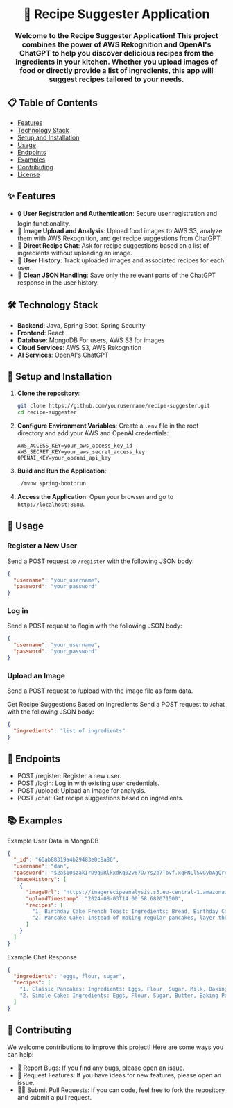 <h1 align="center">🍳 Recipe Suggester Application</h1>
<h3 align="center">Welcome to the Recipe Suggester Application! This project combines the power of AWS Rekognition and OpenAI's ChatGPT to help you discover delicious recipes from the ingredients in your kitchen. Whether you upload images of food or directly provide a list of ingredients, this app will suggest recipes tailored to your needs.</h3>

## 📋 Table of Contents

- [Features](#features)
- [Technology Stack](#technology-stack)
- [Setup and Installation](#setup-and-installation)
- [Usage](#usage)
- [Endpoints](#endpoints)
- [Examples](#examples)
- [Contributing](#contributing)
- [License](#license)

## ✨ Features

- 🔒 **User Registration and Authentication**: Secure user registration and login functionality.
- 📸 **Image Upload and Analysis**: Upload food images to AWS S3, analyze them with AWS Rekognition, and get recipe suggestions from ChatGPT.
- 💬 **Direct Recipe Chat**: Ask for recipe suggestions based on a list of ingredients without uploading an image.
- 📜 **User History**: Track uploaded images and associated recipes for each user.
- 🧹 **Clean JSON Handling**: Save only the relevant parts of the ChatGPT response in the user history.

## 🛠️ Technology Stack

- **Backend**: Java, Spring Boot, Spring Security
- **Frontend**: React 
- **Database**: MongoDB For users, AWS S3 for images
- **Cloud Services**: AWS S3, AWS Rekognition
- **AI Services**: OpenAI's ChatGPT

## 🚀 Setup and Installation

1. **Clone the repository**:
    ```bash
    git clone https://github.com/yourusername/recipe-suggester.git
    cd recipe-suggester
    ```

2. **Configure Environment Variables**:
    Create a `.env` file in the root directory and add your AWS and OpenAI credentials:
    ```env
    AWS_ACCESS_KEY=your_aws_access_key_id
    AWS_SECRET_KEY=your_aws_secret_access_key
    OPENAI_KEY=your_openai_api_key
    ```

3. **Build and Run the Application**:
    ```bash
    ./mvnw spring-boot:run
    ```

4. **Access the Application**:
    Open your browser and go to `http://localhost:8080`.

## 📝 Usage

### Register a New User

Send a POST request to `/register` with the following JSON body:
```json
{
  "username": "your_username",
  "password": "your_password"
}
```
### Log in
Send a POST request to /login with the following JSON body:
```json
{
  "username": "your_username",
  "password": "your_password"
}
```
### Upload an Image
Send a POST request to /upload with the image file as form data.

Get Recipe Suggestions Based on Ingredients
Send a POST request to /chat with the following JSON body:
```json
{
  "ingredients": "list of ingredients"
}
```

## 📂 Endpoints
- POST /register: Register a new user.
- POST /login: Log in with existing user credentials.
- POST /upload: Upload an image for analysis.
- POST /chat: Get recipe suggestions based on ingredients.

## 📚 Examples
Example User Data in MongoDB
```json
{
  "_id": "66ab88319a4b29483e0c8a86",
  "username": "dan",
  "password": "$2a$10$zakIrD9q9RlkxdKq02v67O/Ys2b7Tbvf.xqFNLlSvGybAgQreWGNu",
  "imageHistory": [
    {
      "imageUrl": "https://imagerecipeanalysis.s3.eu-central-1.amazonaws.com/uploads/dan/images.png",
      "uploadTimestamp": "2024-08-03T14:00:58.682071500",
      "recipes": [
        "1. Birthday Cake French Toast: Ingredients: Bread, Birthday Cake chunks, Eggs, Milk, Sugar, Vanilla Extract, Whipped Cream. Decorate with colored sugar or sprinkles for a fun festive breakfast or brunch.",
        "2. Pancake Cake: Instead of making regular pancakes, layer them with a cream or custard between each one. Ensure the pancakes are the same size, and once stacked with cream in between each one, it should resemble a cake."
      ]
    }
  ]
}
```
Example Chat Response
```json
{
  "ingredients": "eggs, flour, sugar",
  "recipes": [
    "1. Classic Pancakes: Ingredients: Eggs, Flour, Sugar, Milk, Baking Powder. Mix all ingredients and cook on a griddle until golden brown.",
    "2. Simple Cake: Ingredients: Eggs, Flour, Sugar, Butter, Baking Powder. Mix all ingredients, pour into a pan, and bake at 350°F for 30 minutes."
  ]
}
```

## 🤝 Contributing
We welcome contributions to improve this project! Here are some ways you can help:
- 🐞 Report Bugs: If you find any bugs, please open an issue.
- 🌟 Request Features: If you have ideas for new features, please open an issue.
- 👩‍💻 Submit Pull Requests: If you can code, feel free to fork the repository and submit a pull request.

